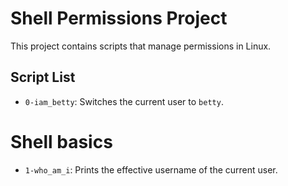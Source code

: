 # Shell Permissions Project

This project contains scripts that manage permissions in Linux.

## Script List

- `0-iam_betty`: Switches the current user to `betty`.
# Shell basics
- `1-who_am_i`: Prints the effective username of the current user.
